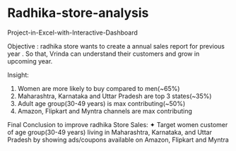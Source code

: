# Radhika-store-analysis
Project-in-Excel-with-Interactive-Dashboard 

Objective : radhika store wants to create a annual sales report for previous year . So that, Vrinda can understand their customers and grow in upcoming year. 

Insight:
1. Women are more likely to buy compared to men(~65%)
2. Maharashtra, Karnataka and Uttar Pradesh are top 3 states(~35%)
3. Adult age group(30-49 years) is max contributing(~50%)
4. Amazon, Flipkart and Myntra channels are max contributing

Final Conclusion to improve radhika Store Sales:
✦ Target women customer of age group(30-49 years) living in Maharashtra, Karnataka, and Uttar Pradesh by showing ads/coupons available on Amazon, Flipkart and Myntra
